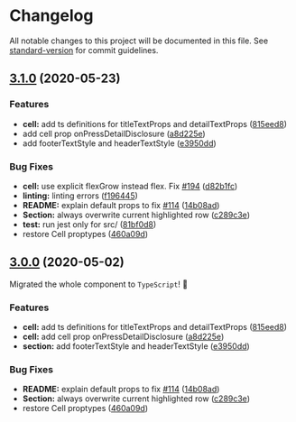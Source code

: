 # Changelog

All notable changes to this project will be documented in this file. See [standard-version](https://github.com/conventional-changelog/standard-version) for commit guidelines.

## [3.1.0](https://github.com/Purii/react-native-tableview-simple/compare/v0.17.0...v3.1.0) (2020-05-23)

### Features

- **cell:** add ts definitions for titleTextProps and detailTextProps ([815eed8](https://github.com/Purii/react-native-tableview-simple/commit/815eed8dc19f323356a3ea5b1e72728df8c05b59))
- add cell prop onPressDetailDisclosure ([a8d225e](https://github.com/Purii/react-native-tableview-simple/commit/a8d225ecff785283de348679241c1d102a121da6))
- add footerTextStyle and headerTextStyle ([e3950dd](https://github.com/Purii/react-native-tableview-simple/commit/e3950dd7a2318186df95da96c7bbfc1906541bc4))

### Bug Fixes

- **cell:** use explicit flexGrow instead flex. Fix [#194](https://github.com/Purii/react-native-tableview-simple/issues/194) ([d82b1fc](https://github.com/Purii/react-native-tableview-simple/commit/d82b1fca90ec0d755718bd1064ede7c01bca1046))
- **linting:** linting errors ([f196445](https://github.com/Purii/react-native-tableview-simple/commit/f1964456cec653b542d909d516048fd3a5d6e9de))
- **README:** explain default props to fix [#114](https://github.com/Purii/react-native-tableview-simple/issues/114) ([14b08ad](https://github.com/Purii/react-native-tableview-simple/commit/14b08ad61e2a5125d9a7792ede789edebf49be6a))
- **Section:** always overwrite current highlighted row ([c289c3e](https://github.com/Purii/react-native-tableview-simple/commit/c289c3e4a1a1063bce14c8c2fa886dcc462eef0f))
- **test:** run jest only for src/ ([81bf0d8](https://github.com/Purii/react-native-tableview-simple/commit/81bf0d864ef9f4dcb1f98098e44ea9426d055c26))
- restore Cell proptypes ([460a09d](https://github.com/Purii/react-native-tableview-simple/commit/460a09dc187fb1c05b3896d7b8fc12a82f25aee8))

## [3.0.0](https://github.com/Purii/react-native-tableview-simple/compare/v0.17.0...v3.0.0) (2020-05-02)

Migrated the whole component to `TypeScript`! :rocket:

### Features

- **cell:** add ts definitions for titleTextProps and detailTextProps ([815eed8](https://github.com/Purii/react-native-tableview-simple/commit/815eed8dc19f323356a3ea5b1e72728df8c05b59))
- **cell:** add cell prop onPressDetailDisclosure ([a8d225e](https://github.com/Purii/react-native-tableview-simple/commit/a8d225ecff785283de348679241c1d102a121da6))
- **section:** add footerTextStyle and headerTextStyle ([e3950dd](https://github.com/Purii/react-native-tableview-simple/commit/e3950dd7a2318186df95da96c7bbfc1906541bc4))

### Bug Fixes

- **README:** explain default props to fix [#114](https://github.com/Purii/react-native-tableview-simple/issues/114) ([14b08ad](https://github.com/Purii/react-native-tableview-simple/commit/14b08ad61e2a5125d9a7792ede789edebf49be6a))
- **Section:** always overwrite current highlighted row ([c289c3e](https://github.com/Purii/react-native-tableview-simple/commit/c289c3e4a1a1063bce14c8c2fa886dcc462eef0f))
- restore Cell proptypes ([460a09d](https://github.com/Purii/react-native-tableview-simple/commit/460a09dc187fb1c05b3896d7b8fc12a82f25aee8))
